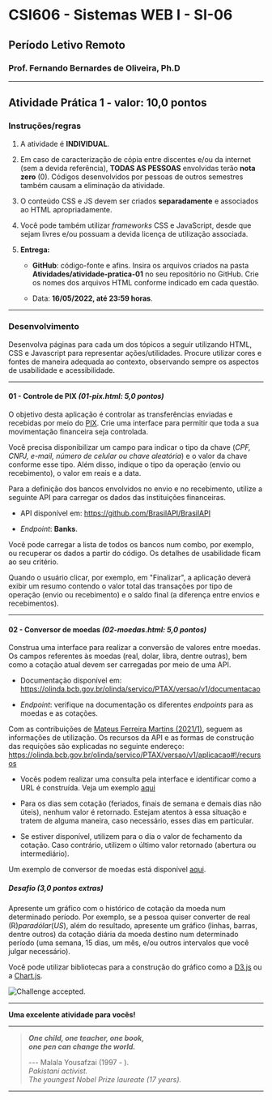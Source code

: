 # CSI606 - Sistemas WEB I - SI-06

## Período Letivo Remoto

### Prof. Fernando Bernardes de Oliveira, Ph.D

---

## **Atividade Prática 1 - valor: 10,0 pontos**

### Instruções/regras

1. A atividade é **INDIVIDUAL**.

2. Em caso de caracterização de cópia entre discentes e/ou da internet (sem a devida referência), **TODAS AS PESSOAS** envolvidas terão **nota zero** (0). Códigos desenvolvidos por pessoas de outros semestres também causam a eliminação da atividade.

3. O conteúdo CSS e JS devem ser criados **separadamente** e associados ao HTML apropriadamente.

4. Você pode também utilizar *frameworks* CSS e JavaScript, desde que sejam livres e/ou possuam a devida licença de utilização associada.

5. **Entrega:**

    - **GitHub**: código-fonte e afins. Insira os arquivos criados na pasta **Atividades/atividade-pratica-01** no seu repositório no GitHub. Crie os nomes dos arquivos HTML conforme indicado em cada questão.

    - Data: **16/05/2022, até 23:59 horas**.

---

### Desenvolvimento

Desenvolva páginas para cada um dos tópicos a seguir utilizando HTML, CSS e Javascript para representar ações/utilidades. Procure utilizar cores e fontes de maneira adequada ao contexto, observando sempre os aspectos de usabilidade e acessibilidade.

---

#### **01 - Controle de PIX** *(01-pix.html: 5,0 pontos)*

O objetivo desta aplicação é controlar as transferências enviadas e recebidas por meio do [PIX](https://www.bcb.gov.br/estabilidadefinanceira/pix). Crie uma interface para permitir que toda a sua movimentação financeira seja controlada.

Você precisa disponibilizar um campo para indicar o tipo da chave (*CPF, CNPJ, e-mail, número de celular ou chave aleatória*) e o valor da chave conforme esse tipo. Além disso, indique o tipo da operação (envio ou recebimento), o valor em reais e a data.

Para a definição dos bancos envolvidos no envio e no recebimento, utilize a seguinte API para carregar os dados das instituições financeiras.

- API disponível em: <https://github.com/BrasilAPI/BrasilAPI>

- *Endpoint*: **Banks**.

Você pode carregar a lista de todos os bancos num combo, por exemplo, ou recuperar os dados a partir do código. Os detalhes de usabilidade ficam ao seu critério.

Quando o usuário clicar, por exemplo, em "Finalizar", a aplicação deverá exibir um resumo contendo o valor total das transações por tipo de operação (envio ou recebimento) e o saldo final (a diferença entre envios e recebimentos).

---

#### **02 - Conversor de moedas** *(02-moedas.html: 5,0 pontos)*

Construa uma interface para realizar a conversão de valores entre moedas. Os campos referentes às moedas (real, dolar, libra, dentre outras), bem como a cotação atual devem ser carregadas por meio de uma API.

- Documentação disponível em: <https://olinda.bcb.gov.br/olinda/servico/PTAX/versao/v1/documentacao>

- *Endpoint*: verifique na documentação os diferentes *endpoints* para as moedas e as cotações.

Com as contribuições de [Mateus Ferreira Martins (2021/1)](https://github.com/Marttins23/), seguem as informações de utilização. Os recursos da API e as formas de construção das requições são explicadas no seguinte endereço: <https://olinda.bcb.gov.br/olinda/servico/PTAX/versao/v1/aplicacao#!/recursos>

- Vocês podem realizar uma consulta pela interface e identificar como a URL é construída. Veja um exemplo [aqui](https://olinda.bcb.gov.br/olinda/servico/PTAX/versao/v1/aplicacao#!/recursos/Moedas)

- Para os dias sem cotação (feriados, finais de semana e demais dias não úteis), nenhum valor é retornado. Estejam atentos à essa situação e tratem de alguma maneira, caso necessário, esses dias em particular.

- Se estiver disponível, utilizem para o dia o valor de fechamento da cotação. Caso contrário, utilizem o último valor retornado (abertura ou intermediário).

Um exemplo de conversor de moedas está disponível [aqui](https://www.bcb.gov.br/conversao).

##### **Desafio** *(3,0 pontos extras)*

Apresente um gráfico com o histórico de cotação da moeda num determinado período. Por exemplo, se a pessoa quiser converter de real (R$) para dólar (US$), além do resultado, apresente um gráfico (linhas, barras, dentre outros) da cotação diária da moeda destino num determinado período (uma semana, 15 dias, um mês, e/ou outros intervalos que você julgar necessário).

Você pode utilizar bibliotecas para a construção do gráfico como a [D3.js](https://d3js.org/) ou a [Chart.js](https://www.chartjs.org/).

![Challenge accepted.](https://media.giphy.com/media/l0MYARc0SccV4pERO/giphy.gif)

---

**Uma excelente atividade para vocês!**

---

> ***One child, one teacher, one book,***  
> ***one pen can change the world.***  
>  
> --- Malala Yousafzai (1997 - ).  
> *Pakistani activist.*  
> *The youngest Nobel Prize laureate (17 years).*  

---
